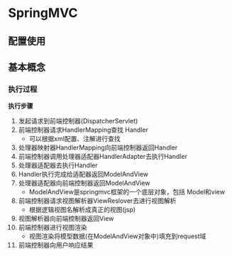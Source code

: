 # SpringMVC

## 配置使用





## 基本概念

### 执行过程

**执行步骤**

1. 发起请求到前端控制器(DispatcherServlet)
2. 前端控制器请求HandlerMapping查找 Handler
   - 可以根据xml配置、注解进行查找
3. 处理器映射器HandlerMapping向前端控制器返回Handler
4. 前端控制器调用处理器适配器HandlerAdapter去执行Handler
5. 处理器适配器去执行Handler
6. Handler执行完成给适配器返回ModelAndView
7. 处理器适配器向前端控制器返回ModelAndView
   - ModelAndView是springmvc框架的一个底层对象，包括 Model和view
8. 前端控制器请求视图解析器ViewReslover去进行视图解析
   - 根据逻辑视图名解析成真正的视图(jsp)
9. 视图解析器向前端控制器返回View
10. 前端控制器进行视图渲染
    - 视图渲染将模型数据(在ModelAndView对象中)填充到request域
11. 前端控制器向用户响应结果 